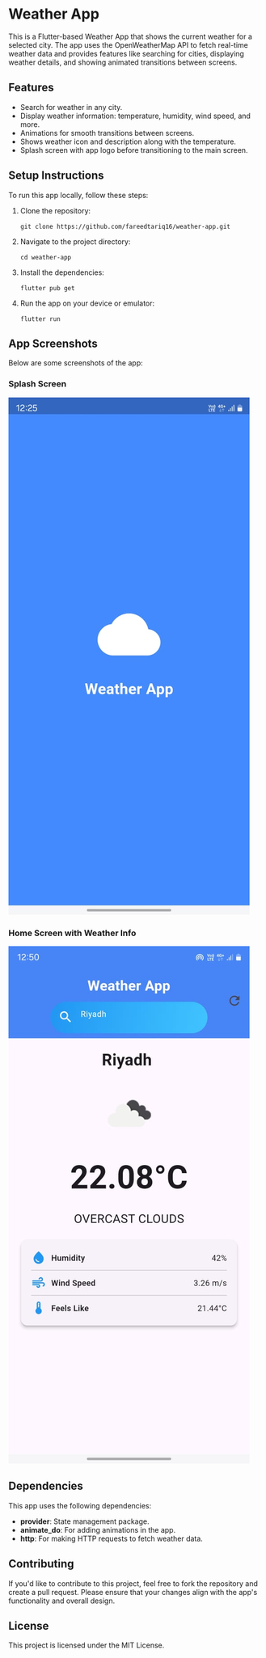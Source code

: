 <body>

  <h1>Weather App</h1>
  <p>This is a Flutter-based Weather App that shows the current weather for a selected city. The app uses the OpenWeatherMap API to fetch real-time weather data and provides features like searching for cities, displaying weather details, and showing animated transitions between screens.</p>

  <h2>Features</h2>
  <ul>
    <li>Search for weather in any city.</li>
    <li>Display weather information: temperature, humidity, wind speed, and more.</li>
    <li>Animations for smooth transitions between screens.</li>
    <li>Shows weather icon and description along with the temperature.</li>
    <li>Splash screen with app logo before transitioning to the main screen.</li>
  </ul>

  <h2>Setup Instructions</h2>
  <p>To run this app locally, follow these steps:</p>
  <ol>
    <li>Clone the repository:</li>
    <pre><code>git clone https://github.com/fareedtariq16/weather-app.git</code></pre>
    <li>Navigate to the project directory:</li>
    <pre><code>cd weather-app</code></pre>
    <li>Install the dependencies:</li>
    <pre><code>flutter pub get</code></pre>
    <li>Run the app on your device or emulator:</li>
    <pre><code>flutter run</code></pre>
  </ol>

  <h2>App Screenshots</h2>
  <p>Below are some screenshots of the app:</p>
  
  <div class="screenshot-section">
    <div class="screenshot">
      <h3>Splash Screen</h3>
      <img src="assets/screenshots/splash_screen.jpg" alt="Splash Screen">
    </div>
    <div class="screenshot">
      <h3>Home Screen with Weather Info</h3>
      <img src="assets/screenshots/home_screen.jpg" alt="Home Screen">
    </div>
  </div>

  <h2>Dependencies</h2>
  <p>This app uses the following dependencies:</p>
  <ul>
    <li><b>provider</b>: State management package.</li>
    <li><b>animate_do</b>: For adding animations in the app.</li>
    <li><b>http</b>: For making HTTP requests to fetch weather data.</li>
  </ul>

  <h2>Contributing</h2>
  <p>If you'd like to contribute to this project, feel free to fork the repository and create a pull request. Please ensure that your changes align with the app's functionality and overall design.</p>

  <h2>License</h2>
  <p>This project is licensed under the MIT License.</p>

</body>
